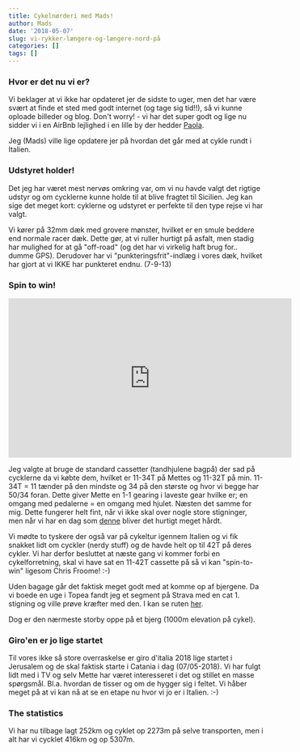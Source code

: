 ```yaml
---
title: Cykelnørderi med Mads!
author: Mads
date: '2018-05-07'
slug: vi-rykker-længere-og-længere-nord-på
categories: []
tags: []
---
```


### Hvor er det nu vi er?

Vi beklager at vi ikke har opdateret jer de sidste to uger, men det har være svært at finde et sted med godt internet (og tage sig tid!!), så vi kunne oploade billeder og blog. Don't worry! - vi har det super godt og lige nu sidder vi i en AirBnb lejlighed i en lille by der hedder [Paola](https://goo.gl/maps/b9rRK1NRuPr).

Jeg (Mads) ville lige opdatere jer på hvordan det går med at cykle rundt i Italien.

### Udstyret holder!

Det jeg har været mest nervøs omkring var, om vi nu havde valgt det rigtige udstyr og om cycklerne kunne holde til at blive fragtet til Sicilien. Jeg kan sige det meget kort: cyklerne og udstyret er perfekte til den type rejse vi har valgt.

Vi kører på 32mm dæk med grovere mønster, hvilket er en smule beddere end normale racer dæk. Dette gør, at vi ruller hurtigt på asfalt, men stadig har mulighed for at gå "off-road" (og det har vi virkelig haft brug for.. dumme GPS). Derudover har vi "punkteringsfrit"-indlæg i vores dæk, hvilket har gjort at vi IKKE har punkteret endnu. (7-9-13)

### Spin to win!

<iframe width="560" height="315" src="https://www.youtube.com/embed/WYk9hdHUOtk" frameborder="0" allow="autoplay; encrypted-media" allowfullscreen></iframe>

Jeg valgte at bruge de standard cassetter (tandhjulene bagpå) der sad på cycklerne da vi købte dem, hvilket er 11-34T på Mettes og 11-32T på min. 11-34T = 11 tænder på den mindste og 34 på den største og hvor vi begge har 50/34 foran. Dette giver Mette en 1-1 gearing i laveste gear hvilke er; en omgang med pedalerne = en omgang med hjulet. Næsten det samme for mig. Dette fungerer helt fint, når vi ikke skal over nogle store stigninger, men når vi har en dag som [denne](https://www.strava.com/activities/1530723266) bliver det hurtigt meget hårdt.

Vi mødte to tyskere der også var på cykeltur igennem Italien og vi fik snakket lidt om cyckler (nerdy stuff) og de havde helt op til 42T på deres cykler. Vi har derfor besluttet at næste gang vi kommer forbi en cykelforretning, skal vi have sat en 11-42T cassette på så vi kan "spin-to-win" ligesom Chris Froome! :-)

Uden bagage går det faktisk meget godt med at komme op af bjergene. Da vi boede en uge i Topea fandt jeg et segment på Strava med en cat 1. stigning og ville prøve kræfter med den. I kan se ruten [her](https://www.dropbox.com/sh/cxr8xrikmvc0xea/AACRyile-2NKmVQqXL-oetM7a?dl=0&preview=9074726351_strava_1524916134923.mp4).

Dog er den nærmeste storby oppe på et bjerg (1000m elevation på cykel).

### Giro'en er jo lige startet

Til vores ikke så store overraskelse er giro d'italia 2018 lige startet i Jerusalem og de skal faktisk starte i Catania i dag (07/05-2018). Vi har fulgt lidt med i TV og selv Mette har været interesseret i det og stillet en masse spørgsmål. Bl.a. hvordan de tisser og om de hygger sig i feltet. Vi håber meget på at vi kan nå at se en etape nu hvor vi jo er i Italien. :-)

### The statistics

Vi har nu tilbage lagt 252km og cyklet op 2273m på selve transporten, men i alt har vi cycklet 416km og op 5307m.


